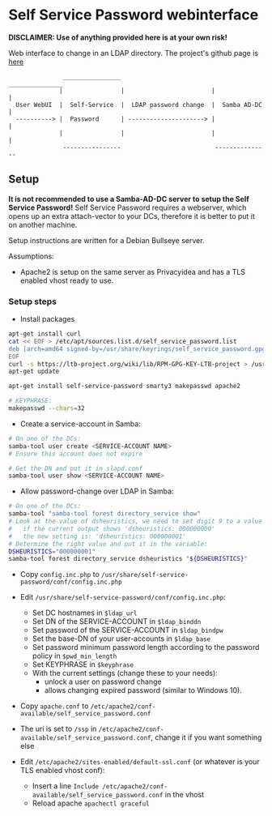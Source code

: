 # Self Service Password webinterface

**DISCLAIMER: Use of anything provided here is at your own risk!**

Web interface to change in an LDAP directory. 
The project's github page is [here](https://github.com/ltb-project/self-service-password) 

```text
               ________________                          _______________
              |                |                        |               |
  User WebUI  |  Self-Service  |  LDAP password change  |  Samba AD-DC  |
  ----------> |  Password      | ---------------------> |               |
              |                |                        |               |
               ----------------                          ---------------
```


## Setup

**It is not recommended to use a Samba-AD-DC server to setup the Self Service Password!** 
Self Service Password requires a webserver, which opens up an extra attach-vector to your DCs, therefore it is better to put it on another machine. 

Setup instructions are written for a Debian Bullseye server.

Assumptions:
- Apache2 is setup on the same server as Privacyidea and has a TLS enabled vhost ready to use. 

### Setup steps

- Install packages

```bash
apt-get install curl
cat << EOF > /etc/apt/sources.list.d/self_service_password.list
deb [arch=amd64 signed-by=/usr/share/keyrings/self_service_password.gpg] https://ltb-project.org/debian/stable stable main
EOF
curl -s https://ltb-project.org/wiki/lib/RPM-GPG-KEY-LTB-project > /usr/share/keyrings/self_service_password.gpg
apt-get update

apt-get install self-service-password smarty3 makepasswd apache2

# KEYPHRASE:
makepasswd --chars=32
```

- Create a service-account in Samba:

```bash
# On one of the DCs:
samba-tool user create <SERVICE-ACCOUNT NAME>
# Ensure this account does not expire

# Get the DN and put it in slapd.conf
samba-tool user show <SERVICE-ACCOUNT NAME>
```

- Allow password-change over LDAP in Samba:

```bash
# On one of the DCs:
samba-tool "samba-tool forest directory_service show"
# Look at the value of dsheuristics, we need to set digit 9 to a value of 1
#   if the current output shows 'dsheuristics: 000000000'
#   the new setting is: 'dsheuristics: 000000001'
# Determine the right value and put it in the variable:
DSHEURISTICS="000000001"
samba-tool forest directory_service dsheuristics "${DSHEURISTICS}"
```

- Copy `config.inc.php` to `/usr/share/self-service-password/conf/config.inc.php`
- Edit `/usr/share/self-service-password/conf/config.inc.php`:
  - Set DC hostnames in `$ldap_url`
  - Set DN of the SERVICE-ACCOUNT in `$ldap_binddn`
  - Set password of the SERVICE-ACCOUNT in `$ldap_bindpw`
  - Set the base-DN of your user-accounts in `$ldap_base`
  - Set password minimum password length according to the password policy in `$pwd_min_length`
  - Set KEYPHRASE in `$keyphrase`
  - With the current settings (change these to your needs):
    - unlock a user on password change
    - allows changing expired password (similar to Windows 10). 

- Copy `apache.conf` to `/etc/apache2/conf-available/self_service_password.conf`
- The uri is set to `/ssp` in `/etc/apache2/conf-available/self_service_password.conf`, change it if you want something else
- Edit `/etc/apache2/sites-enabled/default-ssl.conf` (or whatever is your TLS enabled vhost conf):
  - Insert a line `Include /etc/apache2/conf-available/self_service_password.conf` in the vhost
  - Reload apache `apachectl graceful`
